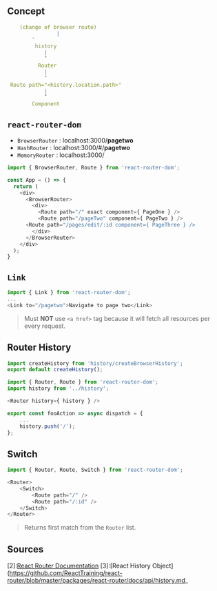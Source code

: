 ## Concept
```yml
    (change of browser route)
                |
		ˇ
	     history
	        |
	        ˇ
	      Router
	        |
	        ˇ
 Route path="<history.location.path>"
	        |
	        ˇ
	    Component
```

## `react-router-dom`

- `BrowserRouter`       : localhost:3000/**pagetwo**
- `HashRouter`          : localhost:3000/#/**pagetwo**
- `MemoryRouter`        : localhost:3000/

```js
import { BrowserRouter, Route } from 'react-router-dom';

const App = () => {
  return (
    <div>
      <BrowserRouter>
        <div>
          <Route path="/" exact component={ PageOne } />
          <Route path="/pageTwo" component={ PageTwo } />
	  <Route path="/pages/edit/:id component={ PageThree } />
        </div>
      </BrowserRouter>
    </div>
  );
}
```

## `Link`
```js
import { Link } from 'react-router-dom';
...
<Link to="/pagetwo">Navigate to page two</Link>
```
> Must **NOT** use `<a href>` tag because it will fetch all resources per every request.

## Router History
```js
import createHistory from 'history/createBrowserHistory';
export default createHistory();
```

```js
import { Router, Route } from 'react-router-dom';
import history from '../history';

<Router history={ history } />
```

```js
export const fooAction => async dispatch = {
	...
	history.push('/');
};
```

## Switch
```js
import { Router, Route, Switch } from 'react-router-dom';

<Router>
	<Switch>
		<Route path="/" />
		<Route path="/:id" />
	</Switch>
</Router>
```
> Returns first match from the `Router` list.


## Sources
[1]:[Udemy](https://www.udemy.com/react-redux/learn/lecture/12803163#overview)
[2]:[React Router Documentation](https://reacttraining.com/react-router/web/guides/quick-start)
[3]:[React History Object](https://github.com/ReactTraining/react-router/blob/master/packages/react-router/docs/api/history.md_
